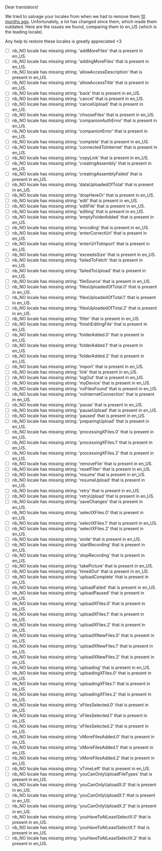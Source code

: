 Dear translators!

We tried to salvage your locales from when we had to remove them [10 months ago](https://github.com/transloadit/uppy/tree/10b19ea79b1fb728d97af89e74edca9d03208a75/locales). Unfortunately, a lot has changed since them, which made them outdated. Here are the issues we found, comparing them to en_US (which is the leading locale).

Any help to restore these locales is greatly appreciated <3

- [ ] nb_NO locale has missing string: 'addMoreFiles' that is present in en_US.
- [ ] nb_NO locale has missing string: 'addingMoreFiles' that is present in en_US.
- [ ] nb_NO locale has missing string: 'allowAccessDescription' that is present in en_US.
- [ ] nb_NO locale has missing string: 'allowAccessTitle' that is present in en_US.
- [ ] nb_NO locale has missing string: 'back' that is present in en_US.
- [ ] nb_NO locale has missing string: 'cancel' that is present in en_US.
- [ ] nb_NO locale has missing string: 'cancelUpload' that is present in en_US.
- [ ] nb_NO locale has missing string: 'chooseFiles' that is present in en_US.
- [ ] nb_NO locale has missing string: 'companionAuthError' that is present in en_US.
- [ ] nb_NO locale has missing string: 'companionError' that is present in en_US.
- [ ] nb_NO locale has missing string: 'complete' that is present in en_US.
- [ ] nb_NO locale has missing string: 'connectedToInternet' that is present in en_US.
- [ ] nb_NO locale has missing string: 'copyLink' that is present in en_US.
- [ ] nb_NO locale has missing string: 'creatingAssembly' that is present in en_US.
- [ ] nb_NO locale has missing string: 'creatingAssemblyFailed' that is present in en_US.
- [ ] nb_NO locale has missing string: 'dataUploadedOfTotal' that is present in en_US.
- [ ] nb_NO locale has missing string: 'dropHereOr' that is present in en_US.
- [ ] nb_NO locale has missing string: 'edit' that is present in en_US.
- [ ] nb_NO locale has missing string: 'editFile' that is present in en_US.
- [ ] nb_NO locale has missing string: 'editing' that is present in en_US.
- [ ] nb_NO locale has missing string: 'emptyFolderAdded' that is present in en_US.
- [ ] nb_NO locale has missing string: 'encoding' that is present in en_US.
- [ ] nb_NO locale has missing string: 'enterCorrectUrl' that is present in en_US.
- [ ] nb_NO locale has missing string: 'enterUrlToImport' that is present in en_US.
- [ ] nb_NO locale has missing string: 'exceedsSize' that is present in en_US.
- [ ] nb_NO locale has missing string: 'failedToFetch' that is present in en_US.
- [ ] nb_NO locale has missing string: 'failedToUpload' that is present in en_US.
- [ ] nb_NO locale has missing string: 'fileSource' that is present in en_US.
- [ ] nb_NO locale has missing string: 'filesUploadedOfTotal.0' that is present in en_US.
- [ ] nb_NO locale has missing string: 'filesUploadedOfTotal.1' that is present in en_US.
- [ ] nb_NO locale has missing string: 'filesUploadedOfTotal.2' that is present in en_US.
- [ ] nb_NO locale has missing string: 'filter' that is present in en_US.
- [ ] nb_NO locale has missing string: 'finishEditingFile' that is present in en_US.
- [ ] nb_NO locale has missing string: 'folderAdded.0' that is present in en_US.
- [ ] nb_NO locale has missing string: 'folderAdded.1' that is present in en_US.
- [ ] nb_NO locale has missing string: 'folderAdded.2' that is present in en_US.
- [ ] nb_NO locale has missing string: 'import' that is present in en_US.
- [ ] nb_NO locale has missing string: 'link' that is present in en_US.
- [ ] nb_NO locale has missing string: 'logOut' that is present in en_US.
- [ ] nb_NO locale has missing string: 'myDevice' that is present in en_US.
- [ ] nb_NO locale has missing string: 'noFilesFound' that is present in en_US.
- [ ] nb_NO locale has missing string: 'noInternetConnection' that is present in en_US.
- [ ] nb_NO locale has missing string: 'pause' that is present in en_US.
- [ ] nb_NO locale has missing string: 'pauseUpload' that is present in en_US.
- [ ] nb_NO locale has missing string: 'paused' that is present in en_US.
- [ ] nb_NO locale has missing string: 'preparingUpload' that is present in en_US.
- [ ] nb_NO locale has missing string: 'processingXFiles.0' that is present in en_US.
- [ ] nb_NO locale has missing string: 'processingXFiles.1' that is present in en_US.
- [ ] nb_NO locale has missing string: 'processingXFiles.2' that is present in en_US.
- [ ] nb_NO locale has missing string: 'removeFile' that is present in en_US.
- [ ] nb_NO locale has missing string: 'resetFilter' that is present in en_US.
- [ ] nb_NO locale has missing string: 'resume' that is present in en_US.
- [ ] nb_NO locale has missing string: 'resumeUpload' that is present in en_US.
- [ ] nb_NO locale has missing string: 'retry' that is present in en_US.
- [ ] nb_NO locale has missing string: 'retryUpload' that is present in en_US.
- [ ] nb_NO locale has missing string: 'saveChanges' that is present in en_US.
- [ ] nb_NO locale has missing string: 'selectXFiles.0' that is present in en_US.
- [ ] nb_NO locale has missing string: 'selectXFiles.1' that is present in en_US.
- [ ] nb_NO locale has missing string: 'selectXFiles.2' that is present in en_US.
- [ ] nb_NO locale has missing string: 'smile' that is present in en_US.
- [ ] nb_NO locale has missing string: 'startRecording' that is present in en_US.
- [ ] nb_NO locale has missing string: 'stopRecording' that is present in en_US.
- [ ] nb_NO locale has missing string: 'takePicture' that is present in en_US.
- [ ] nb_NO locale has missing string: 'timedOut' that is present in en_US.
- [ ] nb_NO locale has missing string: 'uploadComplete' that is present in en_US.
- [ ] nb_NO locale has missing string: 'uploadFailed' that is present in en_US.
- [ ] nb_NO locale has missing string: 'uploadPaused' that is present in en_US.
- [ ] nb_NO locale has missing string: 'uploadXFiles.0' that is present in en_US.
- [ ] nb_NO locale has missing string: 'uploadXFiles.1' that is present in en_US.
- [ ] nb_NO locale has missing string: 'uploadXFiles.2' that is present in en_US.
- [ ] nb_NO locale has missing string: 'uploadXNewFiles.0' that is present in en_US.
- [ ] nb_NO locale has missing string: 'uploadXNewFiles.1' that is present in en_US.
- [ ] nb_NO locale has missing string: 'uploadXNewFiles.2' that is present in en_US.
- [ ] nb_NO locale has missing string: 'uploading' that is present in en_US.
- [ ] nb_NO locale has missing string: 'uploadingXFiles.0' that is present in en_US.
- [ ] nb_NO locale has missing string: 'uploadingXFiles.1' that is present in en_US.
- [ ] nb_NO locale has missing string: 'uploadingXFiles.2' that is present in en_US.
- [ ] nb_NO locale has missing string: 'xFilesSelected.0' that is present in en_US.
- [ ] nb_NO locale has missing string: 'xFilesSelected.1' that is present in en_US.
- [ ] nb_NO locale has missing string: 'xFilesSelected.2' that is present in en_US.
- [ ] nb_NO locale has missing string: 'xMoreFilesAdded.0' that is present in en_US.
- [ ] nb_NO locale has missing string: 'xMoreFilesAdded.1' that is present in en_US.
- [ ] nb_NO locale has missing string: 'xMoreFilesAdded.2' that is present in en_US.
- [ ] nb_NO locale has missing string: 'xTimeLeft' that is present in en_US.
- [ ] nb_NO locale has missing string: 'youCanOnlyUploadFileTypes' that is present in en_US.
- [ ] nb_NO locale has missing string: 'youCanOnlyUploadX.0' that is present in en_US.
- [ ] nb_NO locale has missing string: 'youCanOnlyUploadX.1' that is present in en_US.
- [ ] nb_NO locale has missing string: 'youCanOnlyUploadX.2' that is present in en_US.
- [ ] nb_NO locale has missing string: 'youHaveToAtLeastSelectX.0' that is present in en_US.
- [ ] nb_NO locale has missing string: 'youHaveToAtLeastSelectX.1' that is present in en_US.
- [ ] nb_NO locale has missing string: 'youHaveToAtLeastSelectX.2' that is present in en_US.
